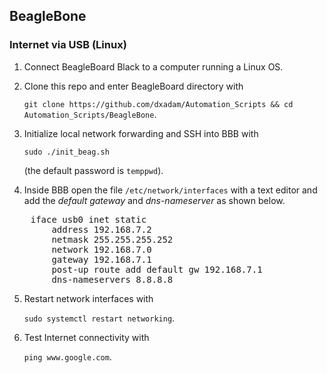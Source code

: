 ## BeagleBone


### Internet via USB (Linux)

1) Connect BeagleBoard Black to a computer running a Linux OS.


2) Clone this repo and enter BeagleBoard directory with  

	`git clone https://github.com/dxadam/Automation_Scripts && cd Automation_Scripts/BeagleBone`.  
  

3) Initialize local network forwarding and SSH into BBB with
  
	`sudo ./init_beag.sh`  
  
   (the default password is `temppwd`). 

4) Inside BBB open the file `/etc/network/interfaces` with a text editor and add the *default gateway* and *dns-nameserver* as shown below.  
<pre>
    iface usb0 inet static  
        address 192.168.7.2  
        netmask 255.255.255.252  
        network 192.168.7.0  
        gateway 192.168.7.1  
        post-up route add default gw 192.168.7.1  
        dns-nameservers 8.8.8.8
</pre>

5) Restart network interfaces with  
  
	`sudo systemctl restart networking`.  
  
6) Test Internet connectivity with  
  
	`ping www.google.com`.  
  

